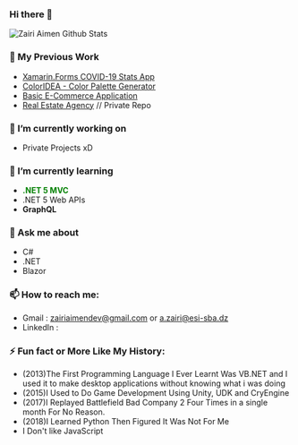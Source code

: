### Hi there 👋
![Zairi Aimen Github Stats](https://github-readme-stats.vercel.app/api?username=ZairiAimenDz&show_icons=true&theme=radical)

### 💼 My Previous Work

- [Xamarin.Forms COVID-19 Stats App](https://github.com/ZairiAimenDz/Covid19Xamarin) 
- [ColorIDEA - Color Palette Generator](https://github.com/ZairiAimenDz/ColorIDEA)  
- [Basic E-Commerce Application]()
- [Real Estate Agency]() // Private Repo

### 🔭 I’m currently working on 

- Private Projects xD

### 🌱 I’m currently learning 

- <b style="color:green">.NET 5 MVC</b>
- .NET 5 Web APIs
- <b>GraphQL</b>

### 💬 Ask me about

- C#
- .NET
- Blazor

### 📫 How to reach me:

- Gmail : zairiaimendev@gmail.com or a.zairi@esi-sba.dz
- LinkedIn : 

### ⚡ Fun fact or More Like My History:

- (2013)The First Programming Language I Ever Learnt Was VB.NET and I used it to make desktop applications without knowing what i was doing 
- (2015)I Used to Do Game Development Using Unity, UDK and CryEngine 
- (2017)I Replayed Battlefield Bad Company 2 Four Times in a single month For No Reason.
- (2018)I Learned Python Then Figured It Was Not For Me
- I Don't like JavaScript
